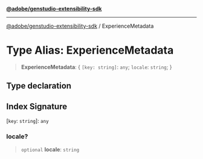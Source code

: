 [**@adobe/genstudio-extensibility-sdk**](../README.md)

***

[@adobe/genstudio-extensibility-sdk](../globals.md) / ExperienceMetadata

# Type Alias: ExperienceMetadata

> **ExperienceMetadata**: \{ `[key: string]`: `any`;  `locale`: `string`; \}

## Type declaration

## Index Signature

\[`key`: `string`\]: `any`

### locale?

> `optional` **locale**: `string`
